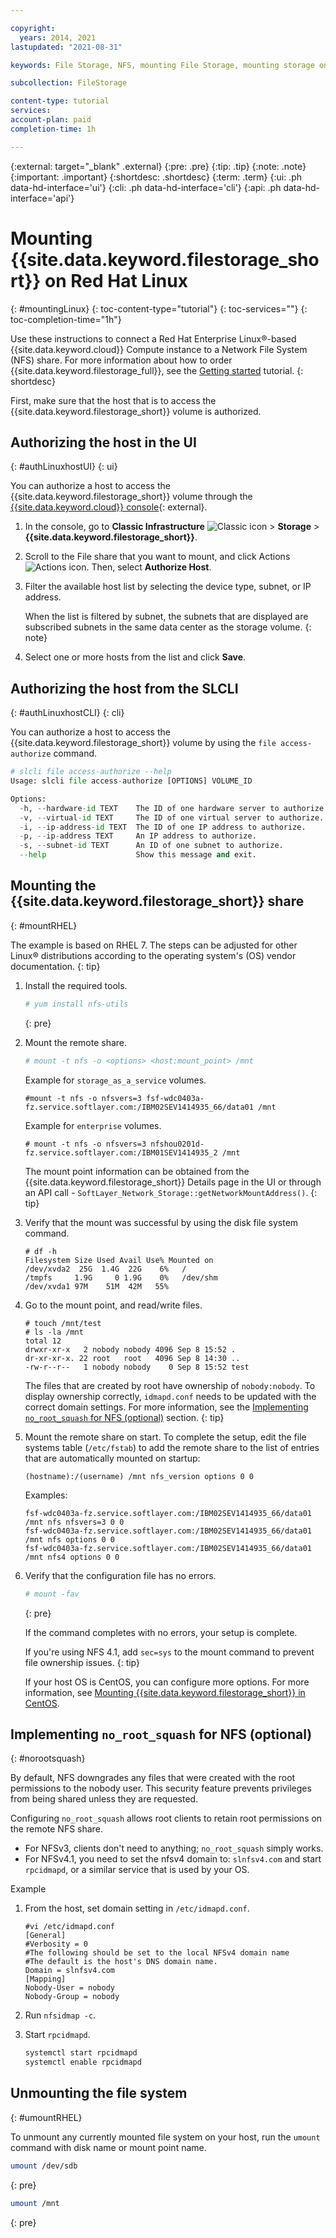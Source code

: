 ```yaml
---

copyright:
  years: 2014, 2021
lastupdated: "2021-08-31"

keywords: File Storage, NFS, mounting File Storage, mounting storage on Linux,

subcollection: FileStorage

content-type: tutorial
services:
account-plan: paid
completion-time: 1h

---
```

{:external: target="_blank" .external}
{:pre: .pre}
{:tip: .tip}
{:note: .note}
{:important: .important}
{:shortdesc: .shortdesc}
{:term: .term}
{:ui: .ph data-hd-interface='ui'}
{:cli: .ph data-hd-interface='cli'}
{:api: .ph data-hd-interface='api'}

# Mounting {{site.data.keyword.filestorage_short}} on Red Hat Linux
{: #mountingLinux}
{: toc-content-type="tutorial"}
{: toc-services=""}
{: toc-completion-time="1h"}

Use these instructions to connect a Red Hat Enterprise Linux&reg;-based {{site.data.keyword.cloud}} Compute instance to a Network File System (NFS) share. For more information about how to order {{site.data.keyword.filestorage_full}}, see the [Getting started](/docs/FileStorage?topic=FileStorage-getting-started) tutorial.
{: shortdesc}

First, make sure that the host that is to access the {{site.data.keyword.filestorage_short}} volume is authorized.

## Authorizing the host in the UI
{: #authLinuxhostUI}
{: ui}

You can authorize a host to access the {{site.data.keyword.filestorage_short}} volume through the [{{site.data.keyword.cloud}} console](/classic/storage/file){: external}.

1. In the console, go to **Classic Infrastructure** ![Classic icon](../icons/classic.svg "Classic") > **Storage** > **{{site.data.keyword.filestorage_short}}**.
2. Scroll to the File share that you want to mount, and click Actions ![Actions icon](../icons/action-menu-icon.svg "Actions"). Then, select **Authorize Host**.
3. Filter the available host list by selecting the device type, subnet, or IP address.

   When the list is filtered by subnet, the subnets that are displayed are subscribed subnets in the same data center as the storage volume.
   {: note}

4. Select one or more hosts from the list and click **Save**.

## Authorizing the host from the SLCLI
{: #authLinuxhostCLI}
{: cli}

You can authorize a host to access the {{site.data.keyword.filestorage_short}} volume by using the `file access-authorize` command.

```python
# slcli file access-authorize --help
Usage: slcli file access-authorize [OPTIONS] VOLUME_ID

Options:
  -h, --hardware-id TEXT    The ID of one hardware server to authorize.
  -v, --virtual-id TEXT     The ID of one virtual server to authorize.
  -i, --ip-address-id TEXT  The ID of one IP address to authorize.
  -p, --ip-address TEXT     An IP address to authorize.
  -s, --subnet-id TEXT      An ID of one subnet to authorize.
  --help                    Show this message and exit.
```


## Mounting the {{site.data.keyword.filestorage_short}} share
{: #mountRHEL}

The example is based on RHEL 7. The steps can be adjusted for other Linux&reg; distributions according to the operating system's (OS) vendor documentation.
{: tip}

1. Install the required tools.
   ```zsh
   # yum install nfs-utils
   ```
   {: pre}

2. Mount the remote share.
   ```zsh
   # mount -t nfs -o <options> <host:mount_point> /mnt
   ```

   Example for `storage_as_a_service` volumes.
   ```text
   #mount -t nfs -o nfsvers=3 fsf-wdc0403a-fz.service.softlayer.com:/IBM02SEV1414935_66/data01 /mnt
   ```

   Example for `enterprise` volumes.
   ```text
   # mount -t nfs -o nfsvers=3 nfshou0201d-fz.service.softlayer.com:/IBM01SEV1414935_2 /mnt
   ```

   The mount point information can be obtained from the {{site.data.keyword.filestorage_short}} Details page in the UI or through an API call - `SoftLayer_Network_Storage::getNetworkMountAddress()`.
   {: tip}

3. Verify that the mount was successful by using the disk file system command.
   ```text
   # df -h
   Filesystem Size Used Avail Use% Mounted on
   /dev/xvda2  25G  1.4G  22G    6%   /
   /tmpfs     1.9G     0 1.9G    0%   /dev/shm
   /dev/xvda1 97M    51M  42M   55%
   ```

4. Go to the mount point, and read/write files.
   ```text
   # touch /mnt/test
   # ls -la /mnt
   total 12
   drwxr-xr-x   2 nobody nobody 4096 Sep 8 15:52 .
   dr-xr-xr-x. 22 root   root   4096 Sep 8 14:30 ..
   -rw-r--r--   1 nobody nobody    0 Sep 8 15:52 test
   ```

   The files that are created by root have ownership of `nobody:nobody`. To display ownership correctly, `idmapd.conf` needs to be updated with the correct domain settings. For more information, see the [Implementing `no_root_squash` for NFS (optional)](#norootsquash) section.
   {: tip}

5. Mount the remote share on start. To complete the setup, edit the file systems table (`/etc/fstab`) to add the remote share to the list of entries that are automatically mounted on startup:

   ```text
   (hostname):/(username) /mnt nfs_version options 0 0
   ```

   Examples:

   ```text
   fsf-wdc0403a-fz.service.softlayer.com:/IBM02SEV1414935_66/data01 /mnt nfs nfsvers=3 0 0
   fsf-wdc0403a-fz.service.softlayer.com:/IBM02SEV1414935_66/data01 /mnt nfs options 0 0
   fsf-wdc0403a-fz.service.softlayer.com:/IBM02SEV1414935_66/data01 /mnt nfs4 options 0 0
   ```

6. Verify that the configuration file has no errors.

   ```zsh
   # mount -fav
   ```
   {: pre}

   If the command completes with no errors, your setup is complete.

   If you're using NFS 4.1, add `sec=sys` to the mount command to prevent file ownership issues.
   {: tip}

   If your host OS is CentOS, you can configure more options. For more information, see [Mounting {{site.data.keyword.filestorage_short}} in CentOS](/docs/FileStorage?topic=FileStorage-mountingCentOS).


## Implementing `no_root_squash` for NFS (optional)
{: #norootsquash}

By default, NFS downgrades any files that were created with the root permissions to the nobody user. This security feature prevents privileges from being shared unless they are requested.

Configuring `no_root_squash` allows root clients to retain root permissions on the remote NFS share.
- For NFSv3, clients don't need to anything; `no_root_squash` simply works.
- For NFSv4.1, you need to set the nfsv4 domain to: `slnfsv4.com` and start `rpcidmapd`, or a similar service that is used by your OS.

Example

1. From the host, set domain setting in `/etc/idmapd.conf`.

   ```text
   #vi /etc/idmapd.conf
   [General]
   #Verbosity = 0
   #The following should be set to the local NFSv4 domain name
   #The default is the host's DNS domain name.
   Domain = slnfsv4.com
   [Mapping]
   Nobody-User = nobody
   Nobody-Group = nobody
   ```

2. Run `nfsidmap -c`.
3. Start `rpcidmapd`.
   ```zsh
   systemctl start rpcidmapd
   systemctl enable rpcidmapd
   ```

## Unmounting the file system
{: #umountRHEL}

To unmount any currently mounted file system on your host, run the `umount` command with disk name or mount point name.

```zsh
umount /dev/sdb
```
{: pre}

```zsh
umount /mnt
```
{: pre}
